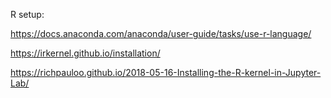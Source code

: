 R setup:

https://docs.anaconda.com/anaconda/user-guide/tasks/use-r-language/

https://irkernel.github.io/installation/

https://richpauloo.github.io/2018-05-16-Installing-the-R-kernel-in-Jupyter-Lab/
